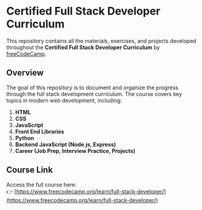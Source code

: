 # Certified Full Stack Developer Curriculum

This repository contains all the materials, exercises, and projects developed throughout the **Certified Full Stack Developer Curriculum** by [freeCodeCamp](https://www.freecodecamp.org/learn/full-stack-developer/).

## Overview

The goal of this repository is to document and organize the progress through the full stack development curriculum. The course covers key topics in modern web development, including:

1. **HTML**
2. **CSS**
3. **JavaScript**
4. **Front End Libraries**
5. **Python**
6. **Backend JavaScript (Node.js, Express)**
7. **Career (Job Prep, Interview Practice, Projects)**

## Course Link

Access the full course here:  
👉 [https://www.freecodecamp.org/learn/full-stack-developer/](https://www.freecodecamp.org/learn/full-stack-developer/)

   